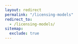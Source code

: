 ```yaml
---
layout: redirect
permalink: "/licensing-models"
redirect_to:
  - /licensing-models/
sitemap:
  exclude: true
---
```

